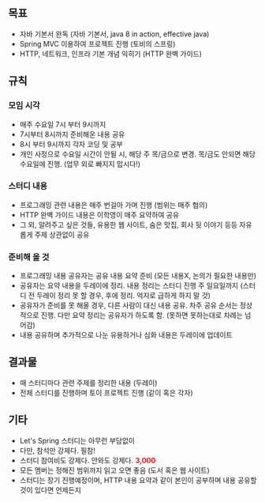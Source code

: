 ## 목표
- 자바 기본서 완독 (자바 기본서, java 8 in action, effective java)
- Spring MVC 이용하여 프로젝트 진행 (토비의 스프링)
- HTTP, 네트워크, 인프라 기본 개념 익히기 (HTTP 완벽 가이드)

## 규칙
### 모임 시각
- 매주 수요일 7시 부터 9시까지
- 7시부터 8시까지 준비해온 내용 공유
- 8시 부터 9시까지 각자 코딩 및 공부
- 개인 사정으로 수요일 시간이 안될 시, 해당 주 목/금으로 변경. 목/금도 안되면 해당 수요일에 진행. (업무 외로 빠지지 맙시다!)

### 스터디 내용
- 프로그래밍 관련 내용은 매주 번걸아 가며 진행 (범위는 매주 협의)
- HTTP 완벽 가이드 내용은 이학영이 매주 요약하여 공유
- 그 외, 알려주고 싶은 것들, 유용한 웹 사이트, 숨은 맛집, 회사 뒷 이야기 등등 자유롭게 주제 상관없이 공유

### 준비해 올 것
- 프로그래밍 내용 공유자는 공유 내용 요약 준비 (모든 내용X, 논의가 필요한 내용만)
- 공유자는 요약 내용을 두레이에 정리. 내용 정리는 스터디 진행 주 일요일까지 (스터디 전 두레이 정리 못 할 경우, 후에 정리. 억지로 급하게 하지 말 것)
- 공유자가 준비를 못 해올 경우, 다른 사람이 대신 내용 공유. 차주 공유 순서는 정상적으로 진행. 다만 요약 정리는 공유자가 하도록 함. (못하면 못하는대로 차례는 넘어감)
- 내용 공유하며 추가적으로 나눈 유용하거나 심화 내용은 두레이에 업데이트

## 결과물
- 매 스터디마다 관련 주제를 정리한 내용 (두레이)
- 전체 스터디를 진행하며 토이 프로젝트 진행 (같이 혹은 각자)

## 기타
- Let's Spring 스터디는 아무런 부담없이
- 다만, 참석만 강제다. 필참!
- 스터디 참여비도 강제다. 안와도 강제다. <span style="color:#e11d21">**3,000**</span>
- 모든 멤버는 정해진 범위까지 읽고 오면 좋음 (도서 혹은 웹 사이트)
- 스터디는 장기 진행예정이며, HTTP 내용 요약과 같이 본인이 공부하며 내용 공유할 것이 있다면 언제든지

